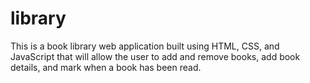 # library
This is a book library web application built using HTML, CSS, and JavaScript that will allow the user to add and remove books, add book details, and mark when a book has been read.
